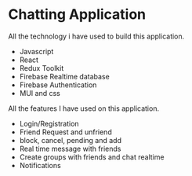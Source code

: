 # Chatting Application

All the technology i have used to build this application.

- Javascript
- React
- Redux Toolkit
- Firebase Realtime database
- Firebase Authentication
- MUI and css

All the features I have used on this application.

- Login/Registration
- Friend Request and unfriend
- block, cancel, pending and add
- Real time message with friends
- Create groups with friends and chat realtime
- Notifications
